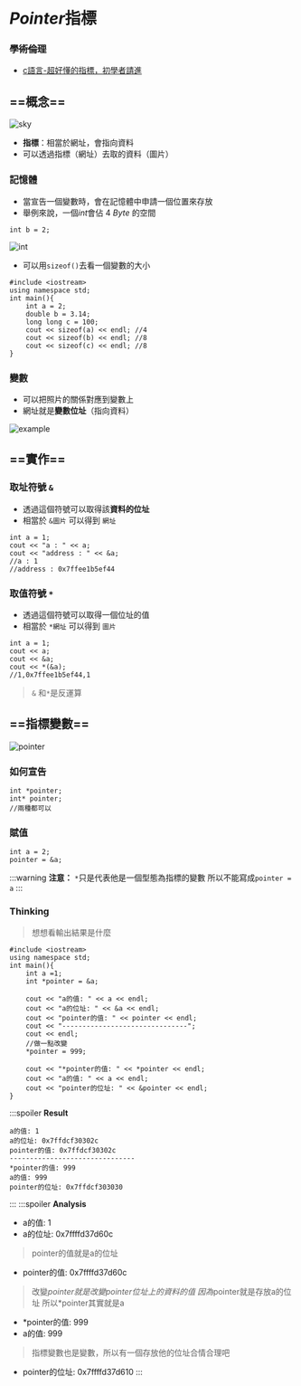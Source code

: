 # $Pointer$指標
### ~~學術倫理~~
- [c語言-超好懂的指標，初學者請進](https://kopu.chat/c語言-超好懂的指標，初學者請進～/)


## ==概念==
![sky](https://hackmd.io/_uploads/S1mcjgzop.png)
- **指標**：相當於網址，會指向資料
- 可以透過指標（網址）去取的資料（圖片）
### 記憶體

- 當宣告一個變數時，會在記憶體中申請一個位置來存放
- 舉例來說，一個$int$會佔 $4\ Byte$ 的空間
```cpp=1
int b = 2;
```
![int](https://hackmd.io/_uploads/S1lzTefia.png)
- 可以用`sizeof()`去看一個變數的大小
```cpp=
#include <iostream>
using namespace std;
int main(){
    int a = 2;
    double b = 3.14;
    long long c = 100;
    cout << sizeof(a) << endl; //4
    cout << sizeof(b) << endl; //8
    cout << sizeof(c) << endl; //8
}
```
### 變數
- 可以把照片的關係對應到變數上
- 網址就是**變數位址**（指向資料）

![example](https://hackmd.io/_uploads/B1eYAxMj6.png)

## ==實作==
### 取址符號 `&`
- 透過這個符號可以取得該**資料的位址**
- 相當於 `&圖片` 可以得到 `網址`
```cpp=1
int a = 1;
cout << "a : " << a;
cout << "address : " << &a;
//a : 1
//address : 0x7ffee1b5ef44
```
### 取值符號 `*`
- 透過這個符號可以取得一個位址的值
- 相當於 `*網址` 可以得到 `圖片`

```cpp= 1
int a = 1;
cout << a;
cout << &a;
cout << *(&a);
//1,0x7ffee1b5ef44,1
```
> `&` 和`*`是反運算

## ==指標變數==
![pointer](https://hackmd.io/_uploads/HyDLbZMia.png)
### 如何宣告

```cpp=1
int *pointer;
int* pointer;
//兩種都可以
```
### 賦值

```cpp=4
int a = 2;
pointer = &a;
```
:::warning
**注意：**
`*`只是代表他是一個型態為指標的變數
所以不能寫成`pointer = a`
:::

### Thinking
> 想想看輸出結果是什麼

```cpp=1
#include <iostream>
using namespace std;
int main(){
    int a =1;
    int *pointer = &a;
    
    cout << "a的值: " << a << endl;
    cout << "a的位址: " << &a << endl;
    cout << "pointer的值: " << pointer << endl;
    cout << "-------------------------------";
    cout << endl;
    //做一點改變
    *pointer = 999;
    
    cout << "*pointer的值: " << *pointer << endl;
    cout << "a的值: " << a << endl;
    cout << "pointer的位址: " << &pointer << endl;
}
```
:::spoiler **Result**
```terminal=
a的值: 1
a的位址: 0x7ffdcf30302c
pointer的值: 0x7ffdcf30302c
-------------------------------
*pointer的值: 999
a的值: 999
pointer的位址: 0x7ffdcf303030
```
:::
:::spoiler **Analysis**
* a的值: 1
* a的位址: 0x7ffffd37d60c
> pointer的值就是a的位址
* pointer的值: 0x7ffffd37d60c
> 改變*pointer就是改變pointer位址上的資料的值
> 因為*pointer就是存放a的位址
> 所以*pointer其實就是a
* *pointer的值: 999
* a的值: 999
> 指標變數也是變數，所以有一個存放他的位址合情合理吧
* pointer的位址: 0x7ffffd37d610
:::
